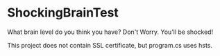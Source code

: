 # ShockingBrainTest
What brain level do you think you have? Don't Worry. You'll be shocked!

This project does not contain SSL certificate, but program.cs uses hsts.
